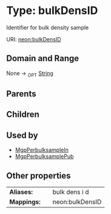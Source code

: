 
# Type: bulkDensID


Identifier for bulk density sample

URI: [neon:bulkDensID](https://data.neonscience.org/bulkDensID)


## Domain and Range

None ->  <sub>OPT</sub> [String](types/String.md)

## Parents


## Children


## Used by

 * [MgpPerbulksampleIn](MgpPerbulksampleIn.md)
 * [MgpPerbulksamplePub](MgpPerbulksamplePub.md)

## Other properties

|  |  |  |
| --- | --- | --- |
| **Aliases:** | | bulk dens i d |
| **Mappings:** | | neon:bulkDensID |

